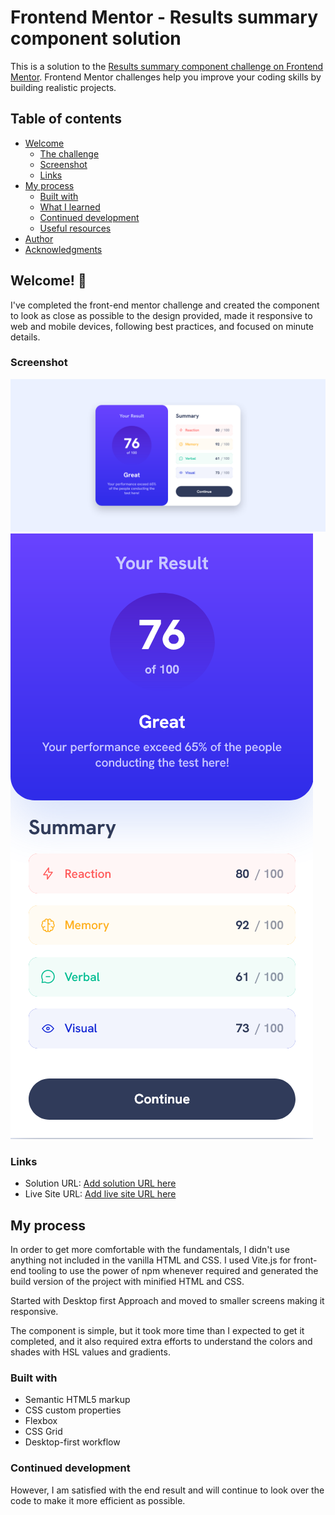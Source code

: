# Frontend Mentor - Results summary component solution

This is a solution to the [Results summary component challenge on Frontend Mentor](https://www.frontendmentor.io/challenges/results-summary-component-CE_K6s0maV). Frontend Mentor challenges help you improve your coding skills by building realistic projects.

## Table of contents

- [Welcome](#welcome)
  - [The challenge](#the-challenge)
  - [Screenshot](#screenshot)
  - [Links](#links)
- [My process](#my-process)
  - [Built with](#built-with)
  - [What I learned](#what-i-learned)
  - [Continued development](#continued-development)
  - [Useful resources](#useful-resources)
- [Author](#author)
- [Acknowledgments](#acknowledgments)

## Welcome! 👋

I've completed the front-end mentor challenge and created the component to look as close as possible to the design provided, made it responsive to web and mobile devices, following best practices, and focused on minute details.

### Screenshot

![Design preview for the Result summary component on desktop](./snapshots/Screenshot-desktop.png)
![Design preview for the Result summary component on Mobile](./snapshots/Screenshot-mobile.png)

### Links

- Solution URL: [Add solution URL here](https://github.com/Saurav-98/Results_summary_component)
- Live Site URL: [Add live site URL here](https://result-summary-saurav.netlify.app/)

## My process

In order to get more comfortable with the fundamentals, I didn't use anything not included in the vanilla HTML and CSS. I used Vite.js for front-end tooling to use the power of npm whenever required and generated the build version of the project with minified HTML and CSS.

Started with Desktop first Approach and moved to smaller screens making it responsive.

The component is simple, but it took more time than I expected to get it completed, and it also required extra efforts to understand the colors and shades with HSL values and gradients.

### Built with

- Semantic HTML5 markup
- CSS custom properties
- Flexbox
- CSS Grid
- Desktop-first workflow

### Continued development

However, I am satisfied with the end result and will continue to look over the code to make it more efficient as possible.
